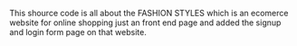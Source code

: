 This shource code is all about the FASHION STYLES which is an ecomerce website for online shopping just an front end page and added the signup and login form page on that website.
